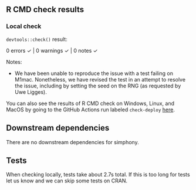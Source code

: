 ## R CMD check results

### Local check
`devtools::check()` result:

  0 errors ✓ | 0 warnings ✓ | 0 notes ✓

Notes:
  - We have been unable to reproduce the issue with a test failing on M1mac. Nonetheless, we have revised the test in an attempt to resolve the issue, including by setting the seed on the RNG (as requested by Uwe Ligges).

You can also see the results of R CMD check on Windows, Linux, and MacOS by going to the GitHub Actions run labeled `check-deploy` [here](https://github.com/hugheylab/simphony/actions).

## Downstream dependencies
There are no downstream dependencies for simphony.

## Tests
When checking locally, tests take about 2.7s total. If this is too long for tests let us know and we can skip some tests on CRAN.
